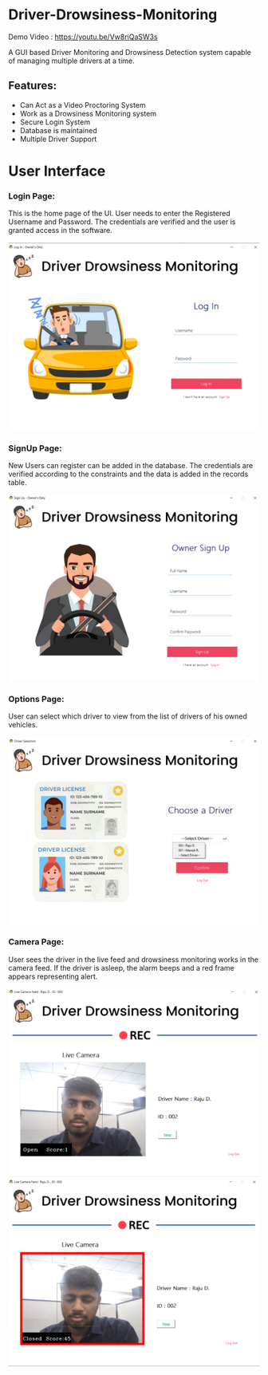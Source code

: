 # Driver-Drowsiness-Monitoring

Demo Video : https://youtu.be/Vw8riQaSW3s

A GUI based Driver Monitoring and Drowsiness Detection system capable of managing multiple drivers at a time. 

## Features:
<ul>
<li> Can Act as a Video Proctoring System
<li> Work as a Drowsiness Monitoring system
<li> Secure Login System 
<li> Database is maintained 
<li> Multiple Driver Support 
</ul>

<h1>User Interface</h1>

<h3>Login Page:</h3>
This is the home page of the UI. User needs to enter the Registered Username and Password. The credentials are verified and the user is granted access in the software.
<br><br>
<img src =  "https://github.com/vedant-deshmukh/Driver-Drowsiness-Monitoring/blob/main/UI/images/1.png"><img>

<h3>SignUp Page:</h3>
 New Users can register can be added in the database. The credentials are verified according to the constraints and the data is added in the records table. 
<br><br>
<img src =  "https://github.com/vedant-deshmukh/Driver-Drowsiness-Monitoring/blob/main/UI/images/2.png"><img>


<h3>Options Page:</h3>
 User can select which driver to view from the list of drivers of his owned vehicles.
<br><br>
<img src =  "https://github.com/vedant-deshmukh/Driver-Drowsiness-Monitoring/blob/main/UI/images/3.png"><img>

<h3>Camera Page:</h3>
 User sees the driver in the live feed and drowsiness monitoring works in the camera feed. If the driver is asleep, the alarm beeps and a red frame appears representing alert.
<br><br>
<img src =  "https://github.com/vedant-deshmukh/Driver-Drowsiness-Monitoring/blob/main/UI/images/4.png"><img>
<img src =  "https://github.com/vedant-deshmukh/Driver-Drowsiness-Monitoring/blob/main/UI/images/5.png"><img>



